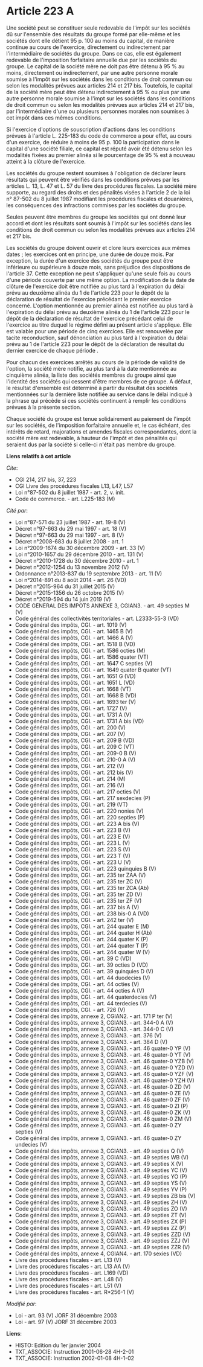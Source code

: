 # Article 223 A

Une société peut se constituer seule redevable de l'impôt sur les sociétés dû sur l'ensemble des résultats du groupe formé
par elle-même et les sociétés dont elle détient 95 p. 100 au moins du capital, de manière continue au cours de l'exercice,
directement ou indirectement par l'intermédiaire de sociétés du groupe. Dans ce cas, elle est également redevable de
l'imposition forfaitaire annuelle due par les sociétés du groupe. Le capital de la société mère ne doit pas être détenu à 95
% au moins, directement ou indirectement, par une autre personne morale soumise à l'impôt sur les sociétés dans les
conditions de droit commun ou selon les modalités prévues aux articles 214 et 217 bis. Toutefois, le capital de la société
mère peut être détenu indirectement à 95 % ou plus par une autre personne morale soumise à l'imp<cb>t sur les sociétés dans
les conditions de droit commun ou selon les modalités prévues aux articles 214 et 217 bis, par l'intermédiaire d'une ou
plusieurs personnes morales non soumises à cet impôt dans ces mêmes conditions.

Si l'exercice d'options de souscription d'actions dans les conditions prévues à l'article L. 225-183 du code de commerce a
pour effet, au cours d'un exercice, de réduire à moins de 95 p. 100 la participation dans le capital d'une société filiale,
ce capital est réputé avoir été détenu selon les modalités fixées au premier alinéa si le pourcentage de 95 % est à nouveau
atteint à la clôture de l'exercice.

Les sociétés du groupe restent soumises à l'obligation de déclarer leurs résultats qui peuvent être vérifiés dans les
conditions prévues par les articles L. 13, L. 47 et L. 57 du livre des procédures fiscales. La société mère supporte, au
regard des droits et des pénalités visées à l'article 2 de la loi n° 87-502 du 8 juillet 1987 modifiant les procédures
fiscales et douanières, les conséquences des infractions commises par les sociétés du groupe.

Seules peuvent être membres du groupe les sociétés qui ont donné leur accord et dont les résultats sont soumis à l'impôt sur
les sociétés dans les conditions de droit commun ou selon les modalités prévues aux articles 214 et 217 bis.

Les sociétés du groupe doivent ouvrir et clore leurs exercices aux mêmes dates ; les exercices ont en principe, une durée de
douze mois. Par exception, la durée d'un exercice des sociétés du groupe peut être inférieure ou supérieure à douze mois,
sans préjudice des dispositions de l'article 37. Cette exception ne peut s'appliquer qu'une seule fois au cours d'une période
couverte par une même option. La modification de la date de clôture de l'exercice doit être notifiée au plus tard à
l'expiration du délai prévu au deuxième alinéa du 1 de l'article 223 pour le dépôt de la déclaration de résultat de
l'exercice précédant le premier exercice concerné. L'option mentionnée au premier alinéa est notifiée au plus tard à
l'expiration du délai prévu au deuxième alinéa du 1 de l'article 223 pour le dépôt de la déclaration de résultat de
l'exercice précédant celui de l'exercice au titre duquel le régime défini au présent article s'applique. Elle est valable
pour une période de cinq exercices. Elle est renouvelée par tacite reconduction, sauf dénonciation au plus tard à
l'expiration du délai prévu au 1 de l'article 223 pour le dépôt de la déclaration de résultat du dernier exercice de chaque
période .

Pour chacun des exercices arrêtés au cours de la période de validité de l'option, la société mère notifie, au plus tard à la
date mentionnée au cinquième alinéa, la liste des sociétés membres du groupe ainsi que l'identité des sociétés qui cessent
d'être membres de ce groupe. A défaut, le résultat d'ensemble est déterminé à partir du résultat des sociétés mentionnées sur
la dernière liste notifiée au service dans le délai indiqué à la phrase qui précède si ces sociétés continuent à remplir les
conditions prévues à la présente section.

Chaque société du groupe est tenue solidairement au paiement de l'impôt sur les sociétés, de l'imposition forfaitaire
annuelle et, le cas échéant, des intérêts de retard, majorations et amendes fiscales correspondantes, dont la société mère
est redevable, à hauteur de l'impôt et des pénalités qui seraient dus par la société si celle-ci n'était pas membre du
groupe.

</cb>

**Liens relatifs à cet article**

_Cite_:

  - CGI 214, 217 bis, 37, 223
  - CGI Livre des procédures fiscales L13, L47, L57
  - Loi n°87-502 du 8 juillet 1987 - art. 2, v. init.
  - Code de commerce. - art. L225-183 (M)

_Cité par_:

  - Loi n°87-571 du 23 juillet 1987 - art. 19-8 (V)
  - Décret n°97-663 du 29 mai 1997 - art. 18 (V)
  - Décret n°97-663 du 29 mai 1997 - art. 8 (V)
  - Décret n°2008-683 du 8 juillet 2008 - art. 1
  - Loi n°2009-1674 du 30 décembre 2009 - art. 33 (V)
  - Loi n°2010-1657 du 29 décembre 2010 - art. 131 (V)
  - Décret n°2010-1728 du 30 décembre 2010 - art. 1
  - Décret n°2012-1254 du 13 novembre 2012 (V)
  - Ordonnance n°2013-837 du 19 septembre 2013 - art. 11 (V)
  - Loi n°2014-891 du 8 août 2014 - art. 26 (VD)
  - Décret n°2015-964 du 31 juillet 2015 (V)
  - Décret n°2015-1356 du 26 octobre 2015 (V)
  - Décret n°2019-594 du 14 juin 2019 (V)
  - CODE GENERAL DES IMPOTS ANNEXE 3, CGIAN3. - art. 49 septies M (V)
  - Code général des collectivités territoriales - art. L2333-55-3 (VD)
  - Code général des impôts, CGI. - art. 1019 (V)
  - Code général des impôts, CGI. - art. 1465 B (V)
  - Code général des impôts, CGI. - art. 1466 A (V)
  - Code général des impôts, CGI. - art. 1518 B (VD)
  - Code général des impôts, CGI. - art. 1586 octies (M)
  - Code général des impôts, CGI. - art. 1586 quater (VT)
  - Code général des impôts, CGI. - art. 1647 C septies (V)
  - Code général des impôts, CGI. - art. 1649 quater B quater (VT)
  - Code général des impôts, CGI. - art. 1651 G (VD)
  - Code général des impôts, CGI. - art. 1651 L (VD)
  - Code général des impôts, CGI. - art. 1668 (VT)
  - Code général des impôts, CGI. - art. 1668 B (VD)
  - Code général des impôts, CGI. - art. 1693 ter (V)
  - Code général des impôts, CGI. - art. 1727 (V)
  - Code général des impôts, CGI. - art. 1731 A (V)
  - Code général des impôts, CGI. - art. 1731 A bis (VD)
  - Code général des impôts, CGI. - art. 200 (V)
  - Code général des impôts, CGI. - art. 207 (V)
  - Code général des impôts, CGI. - art. 209 B (VD)
  - Code général des impôts, CGI. - art. 209 C (VT)
  - Code général des impôts, CGI. - art. 209-0 B (V)
  - Code général des impôts, CGI. - art. 210-0 A (V)
  - Code général des impôts, CGI. - art. 212 (V)
  - Code général des impôts, CGI. - art. 212 bis (V)
  - Code général des impôts, CGI. - art. 214 (M)
  - Code général des impôts, CGI. - art. 216 (V)
  - Code général des impôts, CGI. - art. 217 octies (V)
  - Code général des impôts, CGI. - art. 217 sexdecies (P)
  - Code général des impôts, CGI. - art. 219 (VT)
  - Code général des impôts, CGI. - art. 220 nonies (V)
  - Code général des impôts, CGI. - art. 220 septies (P)
  - Code général des impôts, CGI. - art. 223 A bis (V)
  - Code général des impôts, CGI. - art. 223 B (V)
  - Code général des impôts, CGI. - art. 223 E (V)
  - Code général des impôts, CGI. - art. 223 L (V)
  - Code général des impôts, CGI. - art. 223 S (V)
  - Code général des impôts, CGI. - art. 223 T (V)
  - Code général des impôts, CGI. - art. 223 U (V)
  - Code général des impôts, CGI. - art. 223 quinquies B (V)
  - Code général des impôts, CGI. - art. 235 ter ZAA (V)
  - Code général des impôts, CGI. - art. 235 ter ZC (V)
  - Code général des impôts, CGI. - art. 235 ter ZCA (Ab)
  - Code général des impôts, CGI. - art. 235 ter ZD (V)
  - Code général des impôts, CGI. - art. 235 ter ZF (V)
  - Code général des impôts, CGI. - art. 237 bis A (V)
  - Code général des impôts, CGI. - art. 238 bis-0 A (VD)
  - Code général des impôts, CGI. - art. 242 ter (V)
  - Code général des impôts, CGI. - art. 244 quater E (M)
  - Code général des impôts, CGI. - art. 244 quater H (Ab)
  - Code général des impôts, CGI. - art. 244 quater K (P)
  - Code général des impôts, CGI. - art. 244 quater T (P)
  - Code général des impôts, CGI. - art. 244 quater W (V)
  - Code général des impôts, CGI. - art. 39 C (VD)
  - Code général des impôts, CGI. - art. 39 octies D (VD)
  - Code général des impôts, CGI. - art. 39 quinquies D (V)
  - Code général des impôts, CGI. - art. 44 duodecies (V)
  - Code général des impôts, CGI. - art. 44 octies (V)
  - Code général des impôts, CGI. - art. 44 octies A (V)
  - Code général des impôts, CGI. - art. 44 quaterdecies (V)
  - Code général des impôts, CGI. - art. 44 terdecies (V)
  - Code général des impôts, CGI. - art. 726 (V)
  - Code général des impôts, annexe 2, CGIAN2. - art. 171 P ter (V)
  - Code général des impôts, annexe 3, CGIAN3. - art. 344-0 A (V)
  - Code général des impôts, annexe 3, CGIAN3. - art. 344-0 C (V)
  - Code général des impôts, annexe 3, CGIAN3. - art. 376 (V)
  - Code général des impôts, annexe 3, CGIAN3. - art. 384 D (V)
  - Code général des impôts, annexe 3, CGIAN3. - art. 46 quater-0 YP (V)
  - Code général des impôts, annexe 3, CGIAN3. - art. 46 quater-0 YT (V)
  - Code général des impôts, annexe 3, CGIAN3. - art. 46 quater-0 YZB (V)
  - Code général des impôts, annexe 3, CGIAN3. - art. 46 quater-0 YZD (V)
  - Code général des impôts, annexe 3, CGIAN3. - art. 46 quater-0 YZF (V)
  - Code général des impôts, annexe 3, CGIAN3. - art. 46 quater-0 YZH (V)
  - Code général des impôts, annexe 3, CGIAN3. - art. 46 quater-0 ZD (V)
  - Code général des impôts, annexe 3, CGIAN3. - art. 46 quater-0 ZE (V)
  - Code général des impôts, annexe 3, CGIAN3. - art. 46 quater-0 ZF (V)
  - Code général des impôts, annexe 3, CGIAN3. - art. 46 quater-0 ZI (P)
  - Code général des impôts, annexe 3, CGIAN3. - art. 46 quater-0 ZK (V)
  - Code général des impôts, annexe 3, CGIAN3. - art. 46 quater-0 ZM (V)
  - Code général des impôts, annexe 3, CGIAN3. - art. 46 quater-0 ZY septies (V)
  - Code général des impôts, annexe 3, CGIAN3. - art. 46 quater-0 ZY undecies (V)
  - Code général des impôts, annexe 3, CGIAN3. - art. 49 septies Q (V)
  - Code général des impôts, annexe 3, CGIAN3. - art. 49 septies WB (V)
  - Code général des impôts, annexe 3, CGIAN3. - art. 49 septies X (V)
  - Code général des impôts, annexe 3, CGIAN3. - art. 49 septies YC (V)
  - Code général des impôts, annexe 3, CGIAN3. - art. 49 septies YO (P)
  - Code général des impôts, annexe 3, CGIAN3. - art. 49 septies YS (V)
  - Code général des impôts, annexe 3, CGIAN3. - art. 49 septies YV (P)
  - Code général des impôts, annexe 3, CGIAN3. - art. 49 septies ZB bis (V)
  - Code général des impôts, annexe 3, CGIAN3. - art. 49 septies ZH (V)
  - Code général des impôts, annexe 3, CGIAN3. - art. 49 septies ZO (V)
  - Code général des impôts, annexe 3, CGIAN3. - art. 49 septies ZT (V)
  - Code général des impôts, annexe 3, CGIAN3. - art. 49 septies ZX (P)
  - Code général des impôts, annexe 3, CGIAN3. - art. 49 septies ZZ (P)
  - Code général des impôts, annexe 3, CGIAN3. - art. 49 septies ZZD (V)
  - Code général des impôts, annexe 3, CGIAN3. - art. 49 septies ZZJ (V)
  - Code général des impôts, annexe 3, CGIAN3. - art. 49 septies ZZR (V)
  - Code général des impôts, annexe 4, CGIAN4. - art. 170 sexies (VD)
  - Livre des procédures fiscales - art. L13 (V)
  - Livre des procédures fiscales - art. L13 AA (V)
  - Livre des procédures fiscales - art. L169 (VD)
  - Livre des procédures fiscales - art. L48 (V)
  - Livre des procédures fiscales - art. L51 (V)
  - Livre des procédures fiscales - art. R*256-1 (V)

_Modifié par_:

  - Loi - art. 93 (V) JORF 31 décembre 2003
  - Loi - art. 97 (V) JORF 31 décembre 2003

**Liens**:

  - HISTO: Edition du 1er janvier 2004
  - TXT_ASSOCIE: Instruction 2001-06-28 4H-2-01
  - TXT_ASSOCIE: Instruction 2002-01-08 4H-1-02
